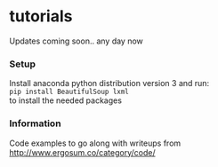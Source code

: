 # tutorials
Updates coming soon.. any day now
### Setup
Install anaconda python distribution version 3 and run:  
`pip install BeautifulSoup lxml`  
to install the needed packages
 
 ### Information
 Code examples to go along with writeups from http://www.ergosum.co/category/code/
